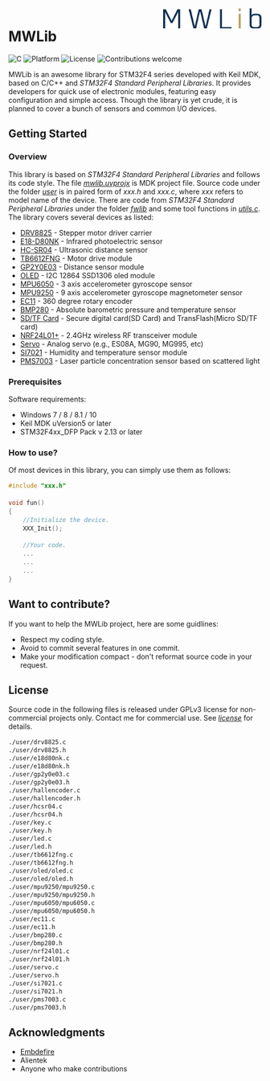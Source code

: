 <img src="./res/mwlogo.png" alt="MWLib" title="MWLib" align="right" height="40" />

# MWLib

![C](https://img.shields.io/badge/C-ANSI/89/99-blue.svg)
![Platform](https://img.shields.io/badge/platform-stm32-lightgray.svg)
![License](https://img.shields.io/badge/license-GPLv3-green.svg)
![Contributions welcome](https://img.shields.io/badge/contributions-welcome-orange.svg)

MWLib is an awesome library for STM32F4 series developed with Keil MDK, based on C/C++ and *STM32F4 Standard Peripheral Libraries*. It provides developers for quick use of electronic modules, featuring easy configuration and simple access. Though the library is yet crude, it is planned to cover a bunch of sensors and common I/O devices.

## Getting Started

### Overview
This library is based on *STM32F4 Standard Peripheral Libraries* and follows its code style. The file *[mwlib.uvprojx](./mwlib.uvprojx)* is MDK project file. Source code under the folder *[user](.user/)* is in paired form of *xxx.h* and *xxx.c*, where *xxx* refers to model name of the device. There are code from *STM32F4 Standard Peripheral Libraries*  under the folder *[fwlib](./fwlib)* and some tool functions in *[utils.c](./user/utils.c)*.
The library covers several devices as listed:

- [DRV8825](./res/drv8826.jpg) - Stepper motor driver carrier
- [E18-D80NK](./res/e18d80nk.jpg) - Infrared photoelectric sensor
- [HC-SR04](./res/hcsr04.jpg) - Ultrasonic distance sensor 
- [TB6612FNG](./res/tb6612fng.png) - Motor drive module
- [GP2Y0E03](./res/gp2y0e03.png) - Distance sensor module
- [OLED](./res/oled.jpg) - I2C 12864 SSD1306 oled module
- [MPU6050](./res/mpu6050.jpg) - 3 axis accelerometer gyroscope sensor
- [MPU9250](./res/mpu9250.jpg) - 9 axis accelerometer gyroscope magnetometer sensor
- [EC11](./res/ec11.jpg) - 360 degree rotary encoder
- [BMP280](./res/bmp280.png) - Absolute barometric pressure and temperature sensor
- [SD/TF Card](./res/sdcard.jpg) - Secure digital card(SD Card) and TransFlash(Micro SD/TF card)
- [NRF24L01+](./res/nrf24l01.jpg) - 2.4GHz wireless RF transceiver module 
- [Servo](./res/servo.jpg) - Analog servo (e.g., ES08A, MG90, MG995, etc)
- [SI7021](./res/si7021.jpg) - Humidity and temperature sensor module
- [PMS7003](./res/pms7003.jpg) - Laser particle concentration sensor based on scattered light

### Prerequisites

Software requirements:
- Windows 7 / 8 / 8.1 / 10
- Keil MDK uVersion5 or later
- STM32F4xx_DFP Pack v 2.13 or later

### How to use?
Of most devices in this library, you can simply use them as follows:
```c
#include "xxx.h"

void fun()
{
	//Initialize the device.
	XXX_Init();
	
	//Your code.
	...
	...
	...
}
```

## Want to contribute?

If you want to help the MWLib project, here are some guidlines:
- Respect my coding style.
- Avoid to commit several features in one commit.
- Make your modification compact - don't reformat source code in your request.

## License

Source code in the following files is released under GPLv3 license for non-commercial projects only. Contact me for commercial use. See *[license](./LICENSE)* for details.
```
./user/drv8825.c
./user/drv8825.h
./user/e18d80nk.c
./user/e18d80nk.h
./user/gp2y0e03.c
./user/gp2y0e03.h
./user/hallencoder.c
./user/hallencoder.h
./user/hcsr04.c
./user/hcsr04.h
./user/key.c
./user/key.h
./user/led.c
./user/led.h
./user/tb6612fng.c
./user/tb6612fng.h
./user/oled/oled.c
./user/oled/oled.h
./user/mpu9250/mpu9250.c
./user/mpu9250/mpu9250.h
./user/mpu6050/mpu6050.c
./user/mpu6050/mpu6050.h
./user/ec11.c
./user/ec11.h
./user/bmp280.c
./user/bmp280.h
./user/nrf24l01.c
./user/nrf24l01.h
./user/servo.c
./user/servo.h
./user/si7021.c
./user/si7021.h
./user/pms7003.c
./user/pms7003.h
```
## Acknowledgments

- [Embdefire](https://github.com/Embdefire)
- Alientek
- Anyone who make contributions